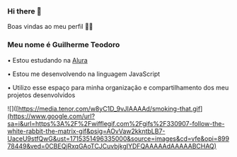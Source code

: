 ### Hi there 👋

Boas vindas ao meu perfil 💙💙
### Meu nome é Guilherme Teodoro

• Estou estudando na [Alura](https://www.alura.com.br/?_gl=1*1omgbpi*_ga*MTQ3OTkzOTAyOS4xNzEzODkwMDk3*_ga_1EPWSW3PCS*MTcxNTI2NDI4Ny45LjEuMTcxNTI2NDQ4OS4wLjAuMA..)

• Estou me desenvolvendo na linguagem JavaScript

• Utilizo esse espaço para minha organização e compartilhamento dos meu projetos desenvolvidos


![]([https://media.tenor.com/w8yC1D_9vJIAAAAd/smoking-that.gif](https://www.google.com/url?sa=i&url=https%3A%2F%2Fwifflegif.com%2Fgifs%2F330907-follow-the-white-rabbit-the-matrix-gif&psig=AOvVaw2kkntbLB7-UaceU9stfQwG&ust=1715351496335000&source=images&cd=vfe&opi=89978449&ved=0CBEQjRxqGAoTCJCuvbjkgIYDFQAAAAAdAAAAABCHAQ)

